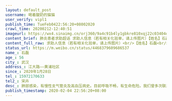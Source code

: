 ```yaml
---
layout: default_post
username: 喝着酸奶的猫猫
user_verify: vipl1
publish_time: TueFeb0422:56:20+08002020
crawl_time: 20200212-12:40:51
imageurl: https://wx4.sinaimg.cn/orj360/9a4c91b4ly1gbkre810xqj22c03404qp.jpg
content_brief: 肺炎患者求助超话 求助人信息（若有相关化验单，请上传图片）【姓名】石磊【年龄】56【所在城市】武汉【所在小区、社区】江大路——黄浦社区【患病时间】2020年1月28日【联系方式】15972170633【其他紧急联系人】宋卉【病情描述】 肺部感染，有慢性支气管炎及高血压病史。目前呼吸不畅，有 ...全文
content_full_raw: 求助人信息（若有相关化验单，请上传图片）<br/>【姓名】石磊<br/>【年龄】56<br/>【所在城市】武汉<br/>【所在小区、社区】江大路——黄浦社区<br/>【患病时间】2020年1月28日<br/>【联系方式】15972170633<br/>【其他紧急联系人】宋卉<br/>【病情描述】肺部感染，有慢性支气管炎及高血压病史。目前呼吸不畅，有生命危险。<br/>我们曾多次联系社区，未能得到答复。未进行核酸检测，医院也没有床位。自行居家隔离，但我们家有四口人不具备隔离条件。求大家帮帮我们。我妈妈也感染了，我真的很怕。<ahref="https://m.weibo.cn/search?containerid=231522type%3D1%26t%3D10%26q%3D%23%E6%9C%80%E6%96%B0%E7%96%AB%E6%83%85%E5%9C%B0%E5%9B%BE%23&extparam=%23%E6%9C%80%E6%96%B0%E7%96%AB%E6%83%85%E5%9C%B0%E5%9B%BE%23"data-hide=""><spanclass="surl-text">#最新疫情地图#</span></a><ahref="https://m.weibo.cn/search?containerid=231522type%3D1%26t%3D10%26q%3D%23%E6%AD%A6%E6%B1%89%E6%97%A5%E8%AE%B0%23&isnewpage=1"data-hide=""><spanclass="surl-text">#武汉日记#</span></a><adata-url="http://t.cn/R2WxQOQ"href="http://weibo.com/p/1001018008642010000000000"data-hide=""><spanclass='url-icon'><imgstyle='width:1rem;height:1rem'src='https://h5.sinaimg.cn/upload/2015/09/25/3/timeline_card_small_location_default.png'></span><spanclass="surl-text">武汉</span></a>
status_url: https://m.weibo.cn/status/4468379609686537
name_: 石磊
age_: 56
city_: 武汉
address_: 江大路——黄浦社区
since_: 2020年1月28日
tel_: 15972170633
tel2_: 宋卉
desc_: 肺部感染，有慢性支气管炎及高血压病史。目前呼吸不畅，有生命危险。我们曾多次联系社区，未能得到答复。未进行核酸检测，医院也没有床位。自行居家隔离，但我们家有四口人不具备隔离条件。求大家帮帮我们。我妈妈也感染了，我真的很怕。<ahref="https//m.weibo.cn/search?containerid=231522type%3D1%26t%3D10%26q%3D%23%E6%9C%80%E6%96%B0%E7%96%AB%E6%83%85%E5%9C%B0%E5%9B%BE%23&extparam=%23%E6%9C%80%E6%96%B0%E7%96%AB%E6%83%85%E5%9C%B0%E5%9B%BE%23"data-hide=""><spanclass="surl-text">#最新疫情地图#</span></a><ahref="https//m.weibo.cn/search?containerid=231522type%3D1%26t%3D10%26q%3D%23%E6%AD%A6%E6%B1%89%E6%97%A5%E8%AE%B0%23&isnewpage=1"data-hide=""><spanclass="surl-text">#武汉日记#</span></a><adata-url="http//t.cn/R2WxQOQ"href="http//weibo.com/p/1001018008642010000000000"data-hide=""><spanclass='url-icon'><imgstyle='width1rem;height1rem'src='https//h5.sinaimg.cn/upload/2015/09/25/3/timeline_card_small_location_default.png'></span><spanclass="surl-text">武汉</span></a>
publish_timestamp: 2020-02-04 22:56:20+08:00
---
```

